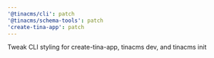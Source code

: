 ```yaml
---
'@tinacms/cli': patch
'@tinacms/schema-tools': patch
'create-tina-app': patch
---
```


Tweak CLI styling for create-tina-app, tinacms dev, and tinacms init
